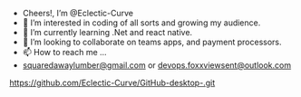 - Cheers!, I’m @Eclectic-Curve
- 👀 I’m interested in coding of all sorts and growing my audience.
- 🌱 I’m currently learning .Net and react native.
- 💞️ I’m looking to collaborate on teams apps, and payment processors. 
- 📫 How to reach me ...
- squaredawaylumber@gmail.com or 
devops.foxxviewsent@outlook.com
<!---
Eclectic-Curve/Eclectic-Curve is a ✨ special ✨ repository because its `README.md` (this file) appears on your GitHub profile.
You can click the Preview link to take a look at your changes.
-->
https://github.com/Eclectic-Curve/GitHub-desktop-.git

